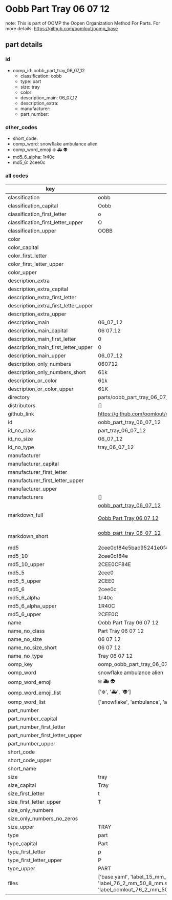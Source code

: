 # Oobb Part Tray 06 07 12  

note: This is part of OOMP the Oopen Organization Method For Parts. For more details: https://github.com/oomlout/oomp_base

##  part details





### id
* oomp_id: oobb_part_tray_06_07_12
  * classification: oobb
  * type: part
  * size: tray
  * color: 
  * description_main: 06_07_12
  * description_extra: 
  * manufacturer: 
  * part_number: 

### other_codes
* short_code: 
* oomp_word: snowflake ambulance alien
* oomp_word_emoji :snowflake: :ambulance: :alien:
* md5_6_alpha: 1r40c
* md5_6: 2cee0c

### all codes 
| key | value |  
| --- | --- |  
| classification | oobb |  
| classification_capital | Oobb |  
| classification_first_letter | o |  
| classification_first_letter_upper | O |  
| classification_upper | OOBB |  
| color |  |  
| color_capital |  |  
| color_first_letter |  |  
| color_first_letter_upper |  |  
| color_upper |  |  
| description_extra |  |  
| description_extra_capital |  |  
| description_extra_first_letter |  |  
| description_extra_first_letter_upper |  |  
| description_extra_upper |  |  
| description_main | 06_07_12 |  
| description_main_capital | 06 07.12 |  
| description_main_first_letter | 0 |  
| description_main_first_letter_upper | 0 |  
| description_main_upper | 06_07_12 |  
| description_only_numbers | 060712 |  
| description_only_numbers_short | 61k |  
| description_or_color | 61k |  
| description_or_color_upper | 61K |  
| directory | parts/oobb_part_tray_06_07_12 |  
| distributors | [] |  
| github_link | https://github.com/oomlout/oomlout_oomp_part_src/tree/main/parts/oobb_part_tray_06_07_12/working |  
| id | oobb_part_tray_06_07_12 |  
| id_no_class | part_tray_06_07_12 |  
| id_no_size | 06_07_12 |  
| id_no_type | tray_06_07_12 |  
| manufacturer |  |  
| manufacturer_capital |  |  
| manufacturer_first_letter |  |  
| manufacturer_first_letter_upper |  |  
| manufacturer_upper |  |  
| manufacturers | [] |  
| markdown_full | [oobb_part_tray_06_07_12](https://github.com/oomlout/oomlout_oomp_part_src/tree/main/parts/oobb_part_tray_06_07_12/working)<br>[](https://github.com/oomlout/oomlout_oomp_part_src/tree/main/parts/oobb_part_tray_06_07_12/working)<br>[Oobb Part Tray 06 07 12](https://github.com/oomlout/oomlout_oomp_part_src/tree/main/parts/oobb_part_tray_06_07_12/working)<br><br> |  
| markdown_short | [oobb_part_tray_06_07_12](https://github.com/oomlout/oomlout_oomp_part_src/tree/main/parts/oobb_part_tray_06_07_12/working)<br><br> |  
| md5 | 2cee0cf84e5bac95241e0f4d8a94b584 |  
| md5_10 | 2cee0cf84e |  
| md5_10_upper | 2CEE0CF84E |  
| md5_5 | 2cee0 |  
| md5_5_upper | 2CEE0 |  
| md5_6 | 2cee0c |  
| md5_6_alpha | 1r40c |  
| md5_6_alpha_upper | 1R40C |  
| md5_6_upper | 2CEE0C |  
| name | Oobb Part Tray 06 07 12 |  
| name_no_class | Part Tray 06 07 12 |  
| name_no_size | 06 07 12 |  
| name_no_size_short | 06 07 12 |  
| name_no_type | Tray 06 07 12 |  
| oomp_key | oomp_oobb_part_tray_06_07_12 |  
| oomp_word | snowflake ambulance alien |  
| oomp_word_emoji | :snowflake: :ambulance: :alien: |  
| oomp_word_emoji_list | [':snowflake:', ':ambulance:', ':alien:'] |  
| oomp_word_list | ['snowflake', 'ambulance', 'alien'] |  
| part_number |  |  
| part_number_capital |  |  
| part_number_first_letter |  |  
| part_number_first_letter_upper |  |  
| part_number_upper |  |  
| short_code |  |  
| short_code_upper |  |  
| short_name |  |  
| size | tray |  
| size_capital | Tray |  
| size_first_letter | t |  
| size_first_letter_upper | T |  
| size_only_numbers |  |  
| size_only_numbers_no_zeros |  |  
| size_upper | TRAY |  
| type | part |  
| type_capital | Part |  
| type_first_letter | p |  
| type_first_letter_upper | P |  
| type_upper | PART |  
| files | ['base.yaml', 'label_15_mm_30_mm.pdf', 'label_15_mm_30_mm.svg', 'label_76_2_mm_50_8_mm.pdf', 'label_76_2_mm_50_8_mm.svg', 'label_oomlout_76_2_mm_50_8_mm.pdf', 'label_oomlout_76_2_mm_50_8_mm.svg', 'readme.md', 'working.json', 'working.yaml'] |  
